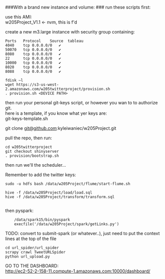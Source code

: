 ###With a brand new instance and volume: ###
run these scripts first:

use this AMI:   
w205Project_V1.1 <- nvm, this is f'd

create a new m3.large instance with security group containing:

```
Ports	Protocol	Source	tableau
4040	tcp	0.0.0.0/0	✔
50070	tcp	0.0.0.0/0	✔
8080	tcp	0.0.0.0/0	✔
22		tcp	0.0.0.0/0	✔
10000	tcp	0.0.0.0/0	✔
8020	tcp	0.0.0.0/0	✔
8088	tcp	0.0.0.0/0	✔
```


```
fdisk –l
wget https://s3-us-west-2.amazonaws.com/w205twitterproject/provision.sh
. provision.sh <DEVICE PATH>
```

then run your personal git-keys script, or however you wan to to authorize git.   
here is a template, if you know what yer keys are:   
git-keys-template.sh

git clone git@github.com:kyleiwaniec/w205Project.git

pull the repo, then run:  
```
cd w205twitterproject
git checkout shinyserver
. provision/bootstrap.sh
```

then run we'll the scheduler...


Remember to add the twitter keys:
```
sudo -u hdfs bash /data/w205Project/flume/start-flume.sh

hive -f /data/w205Project/load/load.sql  
hive -f /data/w205Project/transform/transform.sql


```

then pyspark:
```
	/data/spark15/bin/pyspark
	execfile('/data/w205Project/spark/getLinks.py')
```
TODO: convert to submit-spark (or whatever..), just need to put the context lines at the top of the file

```
cd url_spider/url_spider
scrapy crawl TweetURLSpider
python url_upload.py
```

GO TO THE DASHBOARD:   
http://ec2-52-2-158-11.compute-1.amazonaws.com:10000/dashboard/
